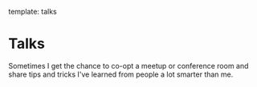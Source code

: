template: talks

# Talks

Sometimes I get the chance to co-opt a meetup or conference room and share tips and tricks I've learned from people a lot smarter than me.
